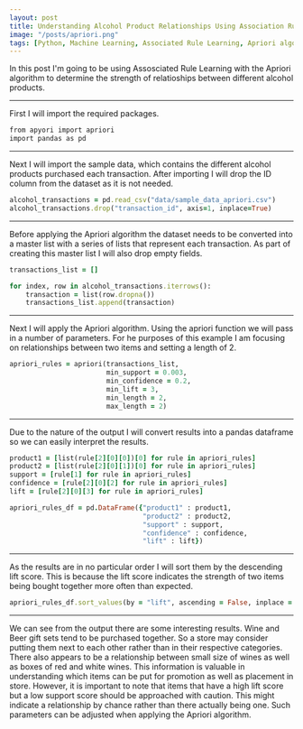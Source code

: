 ```yaml
---
layout: post
title: Understanding Alcohol Product Relationships Using Association Rule Learning
image: "/posts/apriori.png"
tags: [Python, Machine Learning, Associated Rule Learning, Apriori algorithm]
---
```


In this post I'm going to be using Assosciated Rule Learning with the Apriori algorithm to determine the strength of relatioships between different alcohol products.

---
First I will import the required packages.

```ruby
from apyori import apriori
import pandas as pd
```
---
Next I will import the sample data, which contains the different alcohol products purchased each transaction. After importing I will drop the ID column from the dataset as it is not needed.

```ruby
alcohol_transactions = pd.read_csv("data/sample_data_apriori.csv")
alcohol_transactions.drop("transaction_id", axis=1, inplace=True)
```
---
Before applying the Apriori algorithm the dataset needs to be converted into a master list with a series of lists that represent each transaction. As part of creating this master list I will also drop empty fields.

```ruby
transactions_list = []

for index, row in alcohol_transactions.iterrows():
    transaction = list(row.dropna())
    transactions_list.append(transaction)
```
---
Next I will apply the Apriori algorithm. Using the apriori function we will pass in a number of parameters. For he purposes of this example I am focusing on relationships between two items and setting a length of 2.

```ruby
apriori_rules = apriori(transactions_list,
                        min_support = 0.003,
                        min_confidence = 0.2,
                        min_lift = 3,
                        min_length = 2,
                        max_length = 2)
```

---
Due to the nature of the output I will convert results into a pandas dataframe so we can easily interpret the results.

```ruby
product1 = [list(rule[2][0][0])[0] for rule in apriori_rules]
product2 = [list(rule[2][0][1])[0] for rule in apriori_rules]
support = [rule[1] for rule in apriori_rules]
confidence = [rule[2][0][2] for rule in apriori_rules]
lift = [rule[2][0][3] for rule in apriori_rules]

apriori_rules_df = pd.DataFrame({"product1" : product1,
                                 "product2" : product2,
                                 "support" : support,
                                 "confidence" : confidence,
                                 "lift" : lift})
```
---
As the results are in no particular order I will sort them by the descending lift score. This is because the lift score  indicates the strength of two items being bought together more often than expected.
```ruby
apriori_rules_df.sort_values(by = "lift", ascending = False, inplace = True)
```
---
We can see from the output there are some interesting results. Wine and Beer gift sets tend to be purchased together. So a store may consider putting them next to each other rather than in their respective categories. There also appears to be a relationship between small size of wines as well as boxes of red and white wines. This information is valuable in understanding which items can be put for promotion as well as placement in store.
However, it is important to note that items that have a high lift score but a low support score should be approached with caution. This might indicate a relationship by chance rather than there actually being one. Such parameters can be adjusted when applying the Apriori algorithm.
